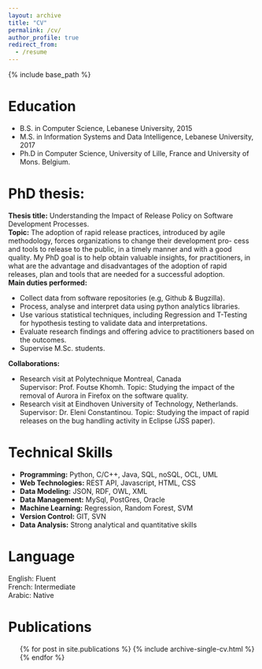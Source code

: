 ```yaml
---
layout: archive
title: "CV"
permalink: /cv/
author_profile: true
redirect_from:
  - /resume
---
```


{% include base_path %}

Education
======
* B.S. in Computer Science, Lebanese University, 2015
* M.S. in Information Systems and Data Intelligence, Lebanese University, 2017
* Ph.D in Computer Science, University of Lille, France and University of Mons. Belgium.

PhD thesis:
======
**Thesis title:** Understanding the Impact of Release Policy on Software Development Processes.  
**Topic:** The adoption of rapid release practices, introduced by agile methodology, forces organizations to change their development pro- cess and tools to release to the public, in a timely manner and with a good quality. My PhD goal is to help obtain valuable insights, for practitioners, in what are the advantage and disadvantages of the adoption of rapid releases, plan and tools that are needed for a successful adoption.  
**Main duties performed:**
* Collect data from software repositories (e.g, Github & Bugzilla).
* Process, analyse and interpret data using python analytics libraries.
* Use various statistical techniques, including Regression and T-Testing for hypothesis testing to validate data and interpretations. 
* Evaluate research findings and offering advice to practitioners based on the outcomes.
* Supervise M.Sc. students.

**Collaborations:**
* Research visit at Polytechnique Montreal, Canada  
Supervisor: Prof. Foutse Khomh. 
Topic: Studying the impact of the removal of Aurora in Firefox on the software quality.  
* Research visit at Eindhoven University of Technology, Netherlands. 
 Supervisor: Dr. Eleni Constantinou. 
Topic: Studying the impact of rapid releases on the bug handling activity in Eclipse (JSS paper).



  
Technical Skills
======
* **Programming:**  Python, C/C++, Java, SQL, noSQL, OCL, UML 
* **Web Technologies:** REST API, Javascript, HTML, CSS
* **Data Modeling:** JSON, RDF, OWL, XML
* **Data Management:** MySql, PostGres, Oracle
* **Machine Learning:** Regression, Random Forest, SVM
* **Version Control:** GIT, SVN
* **Data Analysis:** Strong analytical and quantitative skills



Language
======
English: Fluent   
French: Intermediate   
Arabic: Native



Publications
======
  <ul>{% for post in site.publications %}
    {% include archive-single-cv.html %}
  {% endfor %}</ul>
  

